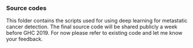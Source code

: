 ### Source codes
This folder contains the scripts used for using deep learning for metastatic cancer detection. The final source code will be shared publicly a week before GHC 2019. For now please refer to existing code and let me know your feedback.
